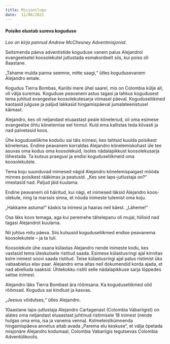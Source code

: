 ```yaml
---
title: Misjonilugu  
date:  11/06/2021  
---
```


#### Poisike elustab sureva koguduse

_Loo on kirja pannud Andrew McChesney Adventmisjonist._

Seitsmenda päeva adventistide koguduse vanem palus Alejandrol evangeelsetel koosolekutel jutlustada esmakordselt siis, kui poiss oli 8aastane.

„Tahame mulda panna seemne, mitte saagi,“ ütles kogudusevanem Alejandro emale.

Kogudus Tierra Bombas, Kariibi mere ühel saarel, mis on Colombia külje all, oli välja suremas. Koguduse peavanem astus tagasi ja lahkus kogudusest tema juhitud evangeelse koosolekutesarja viimasel päeval. Koguduseliikmed kaotasid julguse ja paljud lakkasid hingamispäeval jumalateenistusel käimast.

Alejandro, kes oli neljandast eluaastast peale kõnelenud, oli oma esimese evangeelse õhtu kõnelemise eel hirmul. Kuid ema kallistas teda kõvasti ja nad palvetasid koos.

Ühe koguduseliikme koduõu sai täis inimesi, kes tahtsid kuulda poisikest kõnelemas. Endine peavanem korraldas Alejandro kõnelemiskohast üle tee asuvas oma kodus oma koosolekuid, lootes nädalapikkust koosolekusarja lõhestada. Ta kutsus praegusi ja endisi koguduseliikmeid oma koosolekutele.

Tema koju suunduvad inimesed nägid Alejandro kõnelemispaigast mööda minnes poisikest rääkimas ja peatusid. „Kes see laps-jutlustaja on?“ imestasid nad. Paljud jäid kuulama.

Endine peavanem oli häiritud, kui nägi, et inimesed läksid Alejandro koos­olekule, ning ta marssis sinna, et nõuda inimeste tulemist oma koju.

„Hakkame astuma!“ käskis ta inimesi ja haaras neil käest. „Läheme!“

Osa läks koos temaga, aga kui peremehe tähelepanu oli mujal, hiilisid nad tagasi Alejandrot kuulama.

Nii juhtus mitu päeva. Siis kutsusid koguduseliikmed endise peavanema koosolekutele – ja ta tuli.

Koosolekute ühe osana külastas Alejandro nende inimeste kodu, kes vastasid tema üleskutsele ristitud saada. Esimese külastusringi ajal kinnitas kolm inimest soovi saada ristitud. Teise külastusringi ajal palus ristimist üks vabaabielus elav paar. Alejandro ema aitas neil dokumendid korda ajada, et nad abielluda saaksid. Ühtekokku ristiti selle nädalapikkuse sarja lõppedes seitse inimest.

Alejandro läks Tierra Bombast ära rõõmsana. Ka koguduseliikmed olid rõõmsad. Kogudus sai kindlust ja kasvas.

„Jeesus võidutses,“ ütles Alejandro.

10aastane laps-jutlustaja Alejandro Cartagenast (Colombia Vabariigist) on alates oma neljandast eluaastast juhtinud ristimisele 18 inimest (nende hulgas oma ema, isa ja vanema venna). Kolmeteistkümnenda hingamispäeva annetus aitab avada „Parema elu keskuse“, et välja õpetada misjonäre Alejandro kodumaal, Colombia Vabariigis tegutsevas Colombia Adventülikoolis.